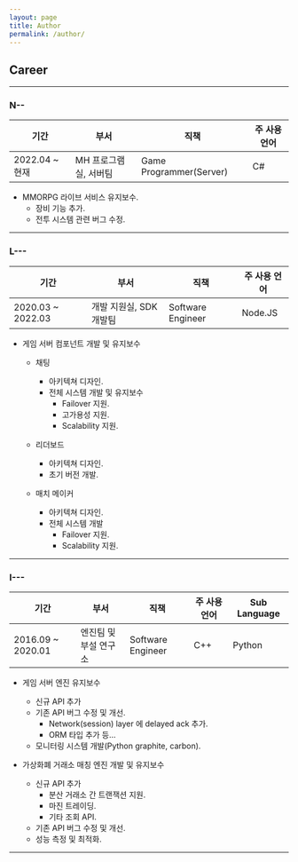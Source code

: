 ```yaml
---
layout: page
title: Author
permalink: /author/
---
```


## Career

------------------------------------

### N--

| 기간 | 부서 | 직책 | 주 사용 언어 | 
|----------|------|----------|---------------|
| 2022.04 ~ 현재 | MH 프로그램실, 서버팀 | Game Programmer(Server) | C# | 

- MMORPG 라이브 서비스 유지보수.
  - 장비 기능 추가.
  - 전투 시스템 관련 버그 수정.

------------------------------------

### L---

| 기간 | 부서 | 직책 | 주 사용 언어 | 
|----------|------|----------|---------------|
| 2020.03 ~ 2022.03 | 개발 지원실, SDK 개발팀 | Software Engineer | Node.JS | 

- 게임 서버 컴포넌트 개발 및 유지보수
  - 채팅
    - 아키텍쳐 디자인.
    - 전체 시스템 개발 및 유지보수
      - Failover 지원.
      - 고가용성 지원.
      - Scalability 지원.

  - 리더보드
    - 아키텍쳐 디자인.
    - 초기 버전 개발.

  - 매치 메이커
    - 아키텍쳐 디자인.
    - 전체 시스템 개발
      - Failover 지원.
      - Scalability 지원.

------------------------------------

### I---

| 기간 | 부서 | 직책 | 주 사용 언어 | Sub Language |
|----------|------|----------|---------------|--------------|
| 2016.09 ~ 2020.01 | 엔진팀 및 부설 연구소 | Software Engineer | C++ | Python | 

- 게임 서버 엔진 유지보수
  - 신규 API 추가
  - 기존 API 버그 수정 및 개선.
    - Network(session) layer 에 delayed ack 추가.
    - ORM 타입 추가 등...
  - 모니터링 시스템 개발(Python graphite, carbon).


- 가상화폐 거래소 매칭 엔진 개발 및 유지보수
  - 신규 API 추가 
    - 분산 거래소 간 트랜잭션 지원.
    - 마진 트레이딩.
    - 기타 조회 API.
  - 기존 API 버그 수정 및 개선.
  - 성능 측정 및 최적화.

------------------------------------